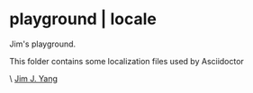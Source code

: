 # playground | locale

Jim's playground. 

This folder contains some localization files used by Asciidoctor

\ [Jim J. Yang](https://www.linkedin.com/in/jimjyang/)
